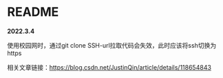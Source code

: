 # README

**2022.3.4**

使用校园网时，通过git clone SSH-url拉取代码会失效，此时应该将ssh切换为https

相关文章链接：https://blog.csdn.net/JustinQin/article/details/118654843
